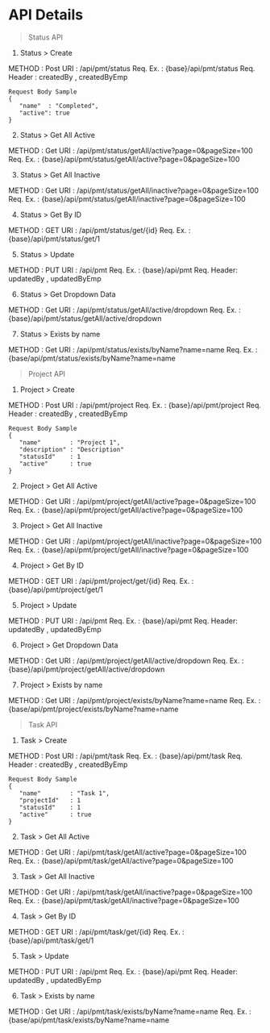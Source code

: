 
# API Details

> Status API

1. Status > Create

METHOD       :  Post
URI          :  /api/pmt/status
Req. Ex.     : {base}/api/pmt/status
Req. Header  : createdBy   ,  createdByEmp

```text
Request Body Sample
{
   "name"  : "Completed",
   "active": true
}
```

2. Status > Get All Active

METHOD     : Get
URI        : /api/pmt/status/getAll/active?page=0&pageSize=100
Req. Ex.   : {base}/api/pmt/status/getAll/active?page=0&pageSize=100

3. Status > Get All Inactive

METHOD     : Get
URI        : /api/pmt/status/getAll/inactive?page=0&pageSize=100
Req. Ex.   : {base}/api/pmt/status/getAll/inactive?page=0&pageSize=100

4. Status > Get By ID

METHOD     : GET
URI        : /api/pmt/status/get/{id}
Req. Ex.   : {base}/api/pmt/status/get/1

5. Status > Update

METHOD     : PUT
URI        : /api/pmt
Req. Ex.   : {base}/api/pmt
Req. Header: updatedBy   ,  updatedByEmp

6. Status > Get Dropdown Data

METHOD      : Get
URI         : /api/pmt/status/getAll/active/dropdown
Req. Ex.    : {base}/api/pmt/status/getAll/active/dropdown

7. Status > Exists by name

METHOD      : Get
URI         : /api/pmt/status/exists/byName?name=name
Req. Ex.    : {base/api/pmt/status/exists/byName?name=name

> Project API

1. Project > Create

METHOD       :  Post
URI          :  /api/pmt/project
Req. Ex.     : {base}/api/pmt/project
Req. Header  : createdBy   ,  createdByEmp

```text
Request Body Sample
{
   "name"        : "Project 1",
   "description" : "Description"
   "statusId"    : 1
   "active"      : true
}
```

2. Project > Get All Active

METHOD     : Get
URI        : /api/pmt/project/getAll/active?page=0&pageSize=100
Req. Ex.   : {base}/api/pmt/project/getAll/active?page=0&pageSize=100

3. Project > Get All Inactive

METHOD     : Get
URI        : /api/pmt/project/getAll/inactive?page=0&pageSize=100
Req. Ex.   : {base}/api/pmt/project/getAll/inactive?page=0&pageSize=100

4. Project > Get By ID

METHOD     : GET
URI        : /api/pmt/project/get/{id}
Req. Ex.   : {base}/api/pmt/project/get/1

5. Project > Update

METHOD     : PUT
URI        : /api/pmt
Req. Ex.   : {base}/api/pmt
Req. Header: updatedBy   ,  updatedByEmp

6. Project > Get Dropdown Data

METHOD      : Get
URI         : /api/pmt/project/getAll/active/dropdown
Req. Ex.    : {base}/api/pmt/project/getAll/active/dropdown

7. Project > Exists by name

METHOD      : Get
URI         : /api/pmt/project/exists/byName?name=name
Req. Ex.    : {base/api/pmt/project/exists/byName?name=name

> Task API

1. Task > Create

METHOD       :  Post
URI          :  /api/pmt/task
Req. Ex.     : {base}/api/pmt/task
Req. Header  : createdBy   ,  createdByEmp

```text
Request Body Sample
{
   "name"        : "Task 1",
   "projectId"   : 1
   "statusId"    : 1
   "active"      : true
}
```

2. Task > Get All Active

METHOD     : Get
URI        : /api/pmt/task/getAll/active?page=0&pageSize=100
Req. Ex.   : {base}/api/pmt/task/getAll/active?page=0&pageSize=100

3. Task > Get All Inactive

METHOD     : Get
URI        : /api/pmt/task/getAll/inactive?page=0&pageSize=100
Req. Ex.   : {base}/api/pmt/task/getAll/inactive?page=0&pageSize=100

4. Task > Get By ID

METHOD     : GET
URI        : /api/pmt/task/get/{id}
Req. Ex.   : {base}/api/pmt/task/get/1

5. Task > Update

METHOD     : PUT
URI        : /api/pmt
Req. Ex.   : {base}/api/pmt
Req. Header: updatedBy   ,  updatedByEmp

6. Task > Exists by name

METHOD      : Get
URI         : /api/pmt/task/exists/byName?name=name
Req. Ex.    : {base/api/pmt/task/exists/byName?name=name
   




